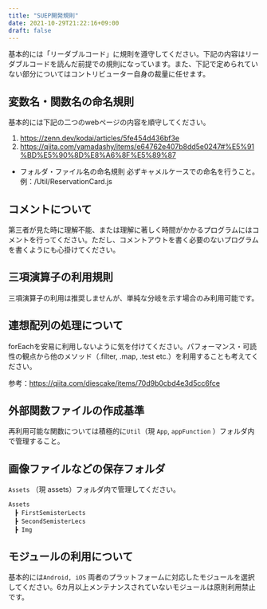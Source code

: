 ```yaml
---
title: "SUEP開発規則"
date: 2021-10-29T21:22:16+09:00
draft: false
---
```


基本的には「リーダブルコード」に規則を遵守してください。下記の内容はリーダブルコードを読んだ前提での規則になっています。また、下記で定められていない部分についてはコントリビューター自身の裁量に任せます。

##  変数名・関数名の命名規則

基本的には下記の二つのwebページの内容を順守してください。
1. https://zenn.dev/kodai/articles/5fe454d436bf3e
2. https://qiita.com/yamadashy/items/e64762e407b8dd5e0247#%E5%91%BD%E5%90%8D%E8%A6%8F%E5%89%87

- フォルダ・ファイル名の命名規則
必ずキャメルケースでの命名を行うこと。
例：/Util/ReservationCard.js

## コメントについて
第三者が見た時に理解不能、または理解に著しく時間がかかるプログラムにはコメントを行ってください。ただし、コメントアウトを書く必要のないプログラムを書くようにも心掛けてください。

## 三項演算子の利用規則
三項演算子の利用は推奨しませんが、単純な分岐を示す場合のみ利用可能です。

## 連想配列の処理について
forEachを安易に利用しないように気を付けてください。パフォーマンス・可読性の観点から他のメソッド（.filter, .map, .test etc.）を利用することも考えてください。

参考：https://qiita.com/diescake/items/70d9b0cbd4e3d5cc6fce

## 外部関数ファイルの作成基準
再利用可能な関数については積極的に`Util`（現 `App`, `appFunction` ）フォルダ内で管理すること。

## 画像ファイルなどの保存フォルダ
`Assets` （現 assets）フォルダ内で管理してください。
```
Assets
　┣ FirstSemisterLects
　┣ SecondSemisterLecs
　┣ Img
```

## モジュールの利用について
基本的には`Android, iOS` 両者のプラットフォームに対応したモジュールを選択してください。6カ月以上メンテナンスされていないモジュールは原則利用禁止です。
